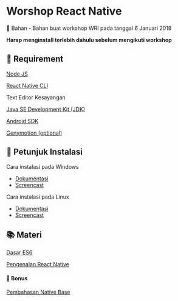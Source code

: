 # Worshop React Native
:microscope: Bahan - Bahan buat workshop WRI pada tanggal 6 Januari 2018

**Harap menginstall terlebih dahulu sebelum mengikuti workshop**

## :pill: Requirement
[Node JS](https://github.com/wrideveloper/workshop-react-native/blob/master/module/instalasi-node-js.md)

[React Native CLI](https://github.com/wrideveloper/workshop-react-native/blob/master/module/instalasi-react-native-cli.md)

Text Editor Kesayangan

[Java SE Development Kit (JDK)]("https://github.com/wrideveloper/workshop-react-native/blob/master/module/instalasi-jdk.md")

[Android SDK]("")

[Genymotion (optional)]("")

## :memo: Petunjuk Instalasi
Cara instalasi pada Windows
 - [Dokumentasi]("")
 - [Screencast]("")
 
Cara instalasi pada Linux
 - [Dokumentasi]("")
 - [Screencast]("")

## :books: Materi 
[Dasar ES6](https://github.com/wrideveloper/workshop-react-native/blob/master/module/dasar-es6.md)

[Pengenalan React Native](https://github.com/wrideveloper/workshop-react-native/blob/master/module/dasar-react-native.md)

#### :school_satchel: Bonus
[Pembahasan Native Base](https://github.com/wrideveloper/workshop-react-native/blob/master/module/native-base.md)
